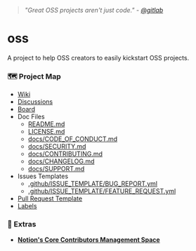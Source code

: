 > _"Great OSS projects aren't just code." - [@gitlab](https://about.gitlab.com/blog/2022/10/18/how-to-start-a-great-oss-project/#great-oss-projects-arent-just-code)_

# oss

A project to help OSS creators to easily kickstart OSS projects.

### 🗺️ Project Map

- [Wiki](https://github.com/obetomuniz/oss-template/wiki)
- [Discussions](https://github.com/obetomuniz/oss-template/discussions)
- [Board](https://github.com/users/obetomuniz/projects/1/views/1)
- Doc Files
  - [README.md](https://github.com/obetomuniz/oss-template/blob/main/README.md)
  - [LICENSE.md](https://github.com/obetomuniz/oss-template/blob/main/LICENSE.md)
  - [docs/CODE_OF_CONDUCT.md](https://github.com/obetomuniz/oss-template/blob/main/docs/CODE_OF_CONDUCT.md)
  - [docs/SECURITY.md](https://github.com/obetomuniz/oss-template/blob/main/docs/SECURITY.md)
  - [docs/CONTRIBUTING.md](https://github.com/obetomuniz/oss-template/blob/main/docs/CONTRIBUTING.md)
  - [docs/CHANGELOG.md](https://github.com/obetomuniz/oss-template/blob/main/docs/CHANGELOG.md)
  - [docs/SUPPORT.md](https://github.com/obetomuniz/oss-template/blob/main/docs/SUPPORT.md)
- Issues Templates
  - [.github/ISSUE_TEMPLATE/BUG_REPORT.yml](https://github.com/obetomuniz/oss-template/blob/main/.github/ISSUE_TEMPLATE/BUG_REPORT.yml)
  - [.github/ISSUE_TEMPLATE/FEATURE_REQUEST.yml](https://github.com/obetomuniz/oss-template/blob/main/.github/ISSUE_TEMPLATE/FEATURE_REQUEST.yml)
- [Pull Request Template](https://github.com/obetomuniz/oss-template/blob/main/.github/PULL_REQUEST_TEMPLATE.md)
- [Labels](https://github.com/obetomuniz/oss-template/labels)

### 🍒 Extras

- **[Notion's Core Contributors Management Space](https://oss-template.notion.site/Beto-Muniz-s-OSS-55d929b001304061947a06718a7fec6e)**
